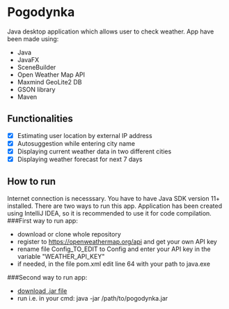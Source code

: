 # Pogodynka
Java desktop application which allows user to check weather. 
App have been made using:
- Java
- JavaFX
- SceneBuilder
- Open Weather Map API
- Maxmind GeoLite2 DB
- GSON library
- Maven

## Functionalities
- [x] Estimating user location by external IP address
- [x] Autosuggestion while entering city name
- [x] Displaying current weather data in two different cities
- [x] Displaying weather forecast for next 7 days

## How to run
 Internet connection is necesssary. You have to have Java SDK version 11+ installed.
 There are two ways to run this app. Application has been created using IntelliJ IDEA, so it     is recommended to use it for code compilation. 
 ###First way to run app:
 - download or clone whole repository
 - register to https://openweathermap.org/api and get your own API key
 - rename file Config_TO_EDIT to Config and enter your API key in the variable "WEATHER_API_KEY"
 - if needed, in the file pom.xml edit line 64 with your path to java.exe
 
###Second way to run app:
 - [download .jar file](https://drive.google.com/file/d/13GrymXB6E8dwMnASL3Ocq5FusAbNdWpi/view?usp=sharing) 
 - run i.e. in your cmd: java -jar /path/to/pogodynka.jar